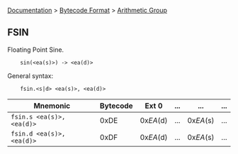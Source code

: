 [Documentation](../../README.md) > [Bytecode Format](../README.md) > [Arithmetic Group](../InstructionsArithmetic.md)

## FSIN

Floating Point Sine.

        sin(<ea(s)>) -> <ea(d)>

General syntax:

        fsin.<s|d> <ea(s)>, <ea(d)>

| Mnemonic | Bytecode | Ext 0 | ... | ... | ... |
| - | - | - | - | - | - |
| `fsin.s <ea(s)>, <ea(d)>` | 0xDE | 0x*EA*(d) | ... | 0x*EA*(s) | ... |
| `fsin.d <ea(s)>, <ea(d)>` | 0xDF | 0x*EA*(d) | ... | 0x*EA*(s) | ... |
